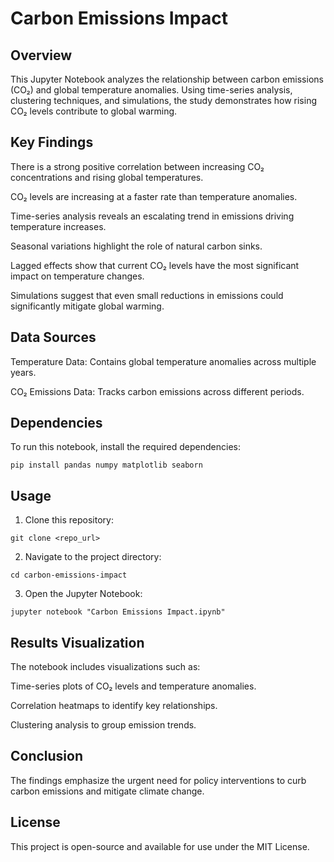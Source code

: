 # Carbon Emissions Impact

## Overview

This Jupyter Notebook analyzes the relationship between carbon emissions (CO₂) and global temperature anomalies. Using time-series analysis, clustering techniques, and simulations, the study demonstrates how rising CO₂ levels contribute to global warming.

## Key Findings

There is a strong positive correlation between increasing CO₂ concentrations and rising global temperatures.

CO₂ levels are increasing at a faster rate than temperature anomalies.

Time-series analysis reveals an escalating trend in emissions driving temperature increases.

Seasonal variations highlight the role of natural carbon sinks.

Lagged effects show that current CO₂ levels have the most significant impact on temperature changes.

Simulations suggest that even small reductions in emissions could significantly mitigate global warming.

## Data Sources

Temperature Data: Contains global temperature anomalies across multiple years.

CO₂ Emissions Data: Tracks carbon emissions across different periods.

## Dependencies

To run this notebook, install the required dependencies:

```
pip install pandas numpy matplotlib seaborn
```

## Usage

1. Clone this repository:
```
git clone <repo_url>
```
2. Navigate to the project directory:
```
cd carbon-emissions-impact
```
3. Open the Jupyter Notebook:
```
jupyter notebook "Carbon Emissions Impact.ipynb"
```
## Results Visualization

The notebook includes visualizations such as:

Time-series plots of CO₂ levels and temperature anomalies.

Correlation heatmaps to identify key relationships.

Clustering analysis to group emission trends.

## Conclusion

The findings emphasize the urgent need for policy interventions to curb carbon emissions and mitigate climate change.

## License

This project is open-source and available for use under the MIT License.























